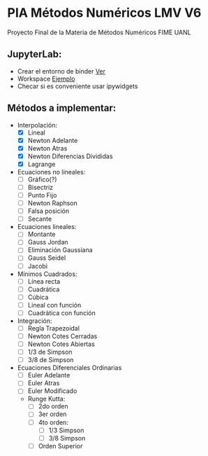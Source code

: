 # PIA Métodos Numéricos LMV V6
Proyecto Final de la Materia de Métodos Numéricos FIME UANL

## JupyterLab:
* Crear el entorno de binder [Ver](https://github.com/jupyterlab/jupyterlab-demo)
* Workspace [Ejemplo](https://github.com/jupyterlab/jupyterlab/issues/5793)
* Checar si es conveniente usar ipywidgets

## Métodos a implementar:
* Interpolación:
    - [x] Lineal
    - [x] Newton Adelante
    - [x] Newton Atras
    - [x] Newton Diferencias Divididas
    - [x] Lagrange
    
* Ecuaciones no lineales:
    - [ ] Gráfico(?)
    - [ ] Bisectriz
    - [ ] Punto Fijo
    - [ ] Newton Raphson
    - [ ] Falsa posición
    - [ ] Secante
    
* Ecuaciones lineales:
    - [ ] Montante
    - [ ] Gauss Jordan
    - [ ] Eliminación Gaussiana
    - [ ] Gauss Seidel
    - [ ] Jacobi
    
* Mínimos Cuadrados:
    - [ ] Línea recta
    - [ ] Cuadrática
    - [ ] Cúbica 
    - [ ] Lineal con función
    - [ ] Cuadrática con función

* Integración:
    - [ ] Regla Trapezoidal
    - [ ] Newton Cotes Cerradas
    - [ ] Newton Cotes Abiertas
    - [ ] 1/3 de Simpson
    - [ ] 3/8 de Simpson

* Ecuaciones Diferenciales Ordinarias
    - [ ] Euler Adelante
    - [ ] Euler Atras
    - [ ] Euler Modificado
    * Runge Kutta:
        - [ ] 2do orden
        - [ ] 3er orden
        - [ ] 4to orden:
            - [ ] 1/3 Simpson
            - [ ] 3/8 Simpson
        - [ ] Orden Superior
